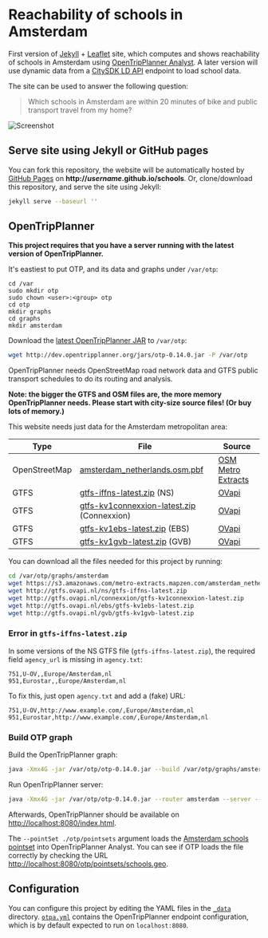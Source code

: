 # Reachability of schools in Amsterdam

First version of [Jekyll](http://jekyllrb.com/) + [Leaflet](http://leafletjs.com/) site, which computes and shows reachability of schools in Amsterdam using [OpenTripPlanner Analyst](http://www.opentripplanner.org/analyst/). A later version will use dynamic data from a [CitySDK LD API](https://github.com/waagsociety/citysdk-ld) endpoint to load school data.

The site can be used to answer the following question:

> Which schools in Amsterdam are within 20 minutes of bike and public transport travel from my home?

![Screenshot](images/screenshot.jpg)

## Serve site using Jekyll or GitHub pages

You can fork this repository, the website will be automatically hosted by [GitHub Pages](https://pages.github.com/) on <b>http://<i>username</i>.github.io/schools</b>. Or, clone/download this repository, and serve the site using Jekyll:

```sh
jekyll serve --baseurl ''
```

## OpenTripPlanner

__This project requires that you have a server running with the latest version of OpenTripPlanner.__

It's eastiest to put OTP, and its data and graphs under `/var/otp`:

    cd /var
    sudo mkdir otp
    sudo chown <user>:<group> otp
    cd otp
    mkdir graphs
    cd graphs
    mkdir amsterdam

Download the [latest OpenTripPlanner JAR](http://dev.opentripplanner.org/jars/otp-latest-master.jar) to `/var/otp`:

```sh
wget http://dev.opentripplanner.org/jars/otp-0.14.0.jar -P /var/otp
```

OpenTripPlanner needs OpenStreetMap road network data and GTFS public transport schedules to do its routing and analysis.

__Note: the bigger the GTFS and OSM files are, the more memory OpenTripPlanner needs. Please start with city-size source files! (Or buy lots of memory.)__

This website needs just data for the Amsterdam metropolitan area:

| Type          | File                                                                                                              | Source                   |
| ------------- | ----------------------------------------------------------------------------------------------------------------- | ------------------------ |
| OpenStreetMap | [amsterdam_netherlands.osm.pbf](https://s3.amazonaws.com/metro-extracts.mapzen.com/amsterdam_netherlands.osm.pbf) | [OSM Metro Extracts](https://mapzen.com/metro-extracts/)
| GTFS          | [gtfs-iffns-latest.zip](http://gtfs.ovapi.nl/ns/gtfs-iffns-latest.zip) (NS)                                 | [OVapi](http://gtfs.ovapi.nl/) |
| GTFS          | [gtfs-kv1connexxion-latest.zip](http://gtfs.ovapi.nl/connexxion/gtfs-kv1connexxion-latest.zip) (Connexxion) | [OVapi](http://gtfs.ovapi.nl/) |
| GTFS          | [gtfs-kv1ebs-latest.zip](http://gtfs.ovapi.nl/ebs/gtfs-kv1ebs-latest.zip) (EBS)                             | [OVapi](http://gtfs.ovapi.nl/) |
| GTFS          | [gtfs-kv1gvb-latest.zip](http://gtfs.ovapi.nl/gvb/gtfs-kv1gvb-latest.zip) (GVB)                             | [OVapi](http://gtfs.ovapi.nl/) |

You can download all the files needed for this project by running:

```sh
cd /var/otp/graphs/amsterdam
wget https://s3.amazonaws.com/metro-extracts.mapzen.com/amsterdam_netherlands.osm.pbf
wget http://gtfs.ovapi.nl/ns/gtfs-iffns-latest.zip
wget http://gtfs.ovapi.nl/connexxion/gtfs-kv1connexxion-latest.zip
wget http://gtfs.ovapi.nl/ebs/gtfs-kv1ebs-latest.zip
wget http://gtfs.ovapi.nl/gvb/gtfs-kv1gvb-latest.zip
```

### Error in `gtfs-iffns-latest.zip`

In some versions of the NS GTFS file (`gtfs-iffns-latest.zip`), the required field `agency_url` is missing in `agency.txt`:

```csv
751,U-OV,,Europe/Amsterdam,nl
951,Eurostar,,Europe/Amsterdam,nl
```

To fix this, just open `agency.txt` and add a (fake) URL:

```csv
751,U-OV,http://www.example.com/,Europe/Amsterdam,nl
951,Eurostar,http://www.example.com/,Europe/Amsterdam,nl
```

### Build OTP graph

Build the OpenTripPlanner graph:

```sh
java -Xmx4G -jar /var/otp/otp-0.14.0.jar --build /var/otp/graphs/amsterdam
```

Run OpenTripPlanner server:

```sh
java -Xmx4G -jar /var/otp/otp-0.14.0.jar --router amsterdam --server --analyst --pointSets ./otp/pointsets
```

Afterwards, OpenTripPlanner should be available on [http://localhost:8080/index.html](http://localhost:8080/index.html).

The `--pointSet ./otp/pointsets` argument loads the [Amsterdam schools pointset](otp/pointsets/schools.geo.json) into OpenTripPlanner Analyst. You can see if OTP loads the file correctly by checking the URL [http://localhost:8080/otp/pointsets/schools.geo](http://localhost:8080/otp/pointsets/schools.geo).

## Configuration

You can configure this project by editing the YAML files in the [`_data`](_data) directory. [`otpa.yml`](_data/otpa.yml) contains the OpenTripPlanner endpoint configuration, which is by default expected to run on `localhost:8080`.
